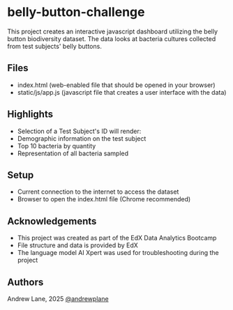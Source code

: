 # belly-button-challenge

This project creates an interactive javascript dashboard utilizing the belly button biodiversity dataset.
The data looks at bacteria cultures collected from test subjects' belly buttons.

## Files
- index.html (web-enabled file that should be opened in your browser)
- static/js/app.js (javascript file that creates a user interface with the data)

## Highlights
- Selection of a Test Subject's ID will render:
 - Demographic information on the test subject
 - Top 10 bacteria by quantity
 - Representation of all bacteria sampled

## Setup
- Current connection to the internet to access the dataset
- Browser to open the index.html file (Chrome recommended)

## Acknowledgements
 - This project was created as part of the EdX Data Analytics Bootcamp
 - File structure and data is provided by EdX
 - The language model AI Xpert was used for troubleshooting during the project

## Authors
Andrew Lane, 2025
[@andrewplane](https://github.com/andrewplane)
